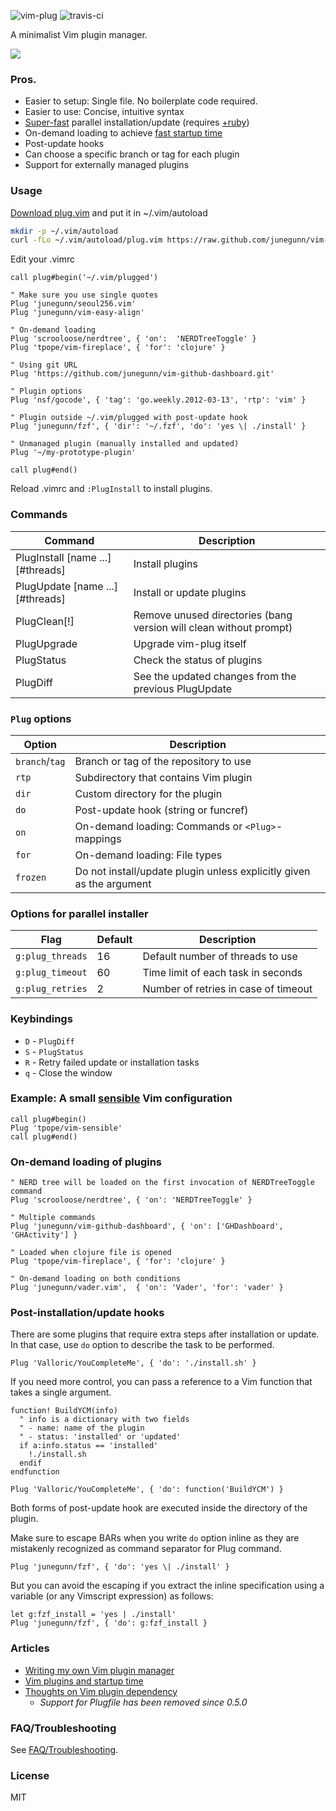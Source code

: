 ![vim-plug](https://raw.github.com/junegunn/vim-plug/master/plug.png)
![travis-ci](https://travis-ci.org/junegunn/vim-plug.svg?branch=master)

A minimalist Vim plugin manager.

![](https://raw.github.com/junegunn/i/master/vim-plug/installer.gif)

### Pros.

- Easier to setup: Single file. No boilerplate code required.
- Easier to use: Concise, intuitive syntax
- [Super-fast](https://raw.github.com/junegunn/i/master/vim-plug/40-in-4.gif)
  parallel installation/update (requires
  [+ruby](http://junegunn.kr/2013/09/installing-vim-with-ruby-support/))
- On-demand loading to achieve
  [fast startup time](http://junegunn.kr/images/vim-startup-time.png)
- Post-update hooks
- Can choose a specific branch or tag for each plugin
- Support for externally managed plugins

### Usage

[Download plug.vim](https://raw.github.com/junegunn/vim-plug/master/plug.vim)
and put it in ~/.vim/autoload

```sh
mkdir -p ~/.vim/autoload
curl -fLo ~/.vim/autoload/plug.vim https://raw.github.com/junegunn/vim-plug/master/plug.vim
```

Edit your .vimrc

```vim
call plug#begin('~/.vim/plugged')

" Make sure you use single quotes
Plug 'junegunn/seoul256.vim'
Plug 'junegunn/vim-easy-align'

" On-demand loading
Plug 'scrooloose/nerdtree', { 'on':  'NERDTreeToggle' }
Plug 'tpope/vim-fireplace', { 'for': 'clojure' }

" Using git URL
Plug 'https://github.com/junegunn/vim-github-dashboard.git'

" Plugin options
Plug 'nsf/gocode', { 'tag': 'go.weekly.2012-03-13', 'rtp': 'vim' }

" Plugin outside ~/.vim/plugged with post-update hook
Plug 'junegunn/fzf', { 'dir': '~/.fzf', 'do': 'yes \| ./install' }

" Unmanaged plugin (manually installed and updated)
Plug '~/my-prototype-plugin'

call plug#end()
```

Reload .vimrc and `:PlugInstall` to install plugins.

### Commands

| Command                           | Description                                                        |
| --------------------------------- | ------------------------------------------------------------------ |
| PlugInstall [name ...] [#threads] | Install plugins                                                    |
| PlugUpdate [name ...] [#threads]  | Install or update plugins                                          |
| PlugClean[!]                      | Remove unused directories (bang version will clean without prompt) |
| PlugUpgrade                       | Upgrade vim-plug itself                                            |
| PlugStatus                        | Check the status of plugins                                        |
| PlugDiff                          | See the updated changes from the previous PlugUpdate               |

### `Plug` options

| Option         | Description                                                          |
| -------------- | -------------------------------------------------------------------- |
| `branch`/`tag` | Branch or tag of the repository to use                               |
| `rtp`          | Subdirectory that contains Vim plugin                                |
| `dir`          | Custom directory for the plugin                                      |
| `do`           | Post-update hook (string or funcref)                                 |
| `on`           | On-demand loading: Commands or `<Plug>`-mappings                     |
| `for`          | On-demand loading: File types                                        |
| `frozen`       | Do not install/update plugin unless explicitly given as the argument |

### Options for parallel installer

| Flag             | Default | Description                          |
| ---------------- | ------- | ------------------------------------ |
| `g:plug_threads` | 16      | Default number of threads to use     |
| `g:plug_timeout` | 60      | Time limit of each task in seconds   |
| `g:plug_retries` | 2       | Number of retries in case of timeout |

### Keybindings

- `D` - `PlugDiff`
- `S` - `PlugStatus`
- `R` - Retry failed update or installation tasks
- `q` - Close the window

### Example: A small [sensible](https://github.com/tpope/vim-sensible) Vim configuration

```vim
call plug#begin()
Plug 'tpope/vim-sensible'
call plug#end()
```

### On-demand loading of plugins

```vim
" NERD tree will be loaded on the first invocation of NERDTreeToggle command
Plug 'scrooloose/nerdtree', { 'on': 'NERDTreeToggle' }

" Multiple commands
Plug 'junegunn/vim-github-dashboard', { 'on': ['GHDashboard', 'GHActivity'] }

" Loaded when clojure file is opened
Plug 'tpope/vim-fireplace', { 'for': 'clojure' }

" On-demand loading on both conditions
Plug 'junegunn/vader.vim',  { 'on': 'Vader', 'for': 'vader' }
```

### Post-installation/update hooks

There are some plugins that require extra steps after installation or update.
In that case, use `do` option to describe the task to be performed.

```vim
Plug 'Valloric/YouCompleteMe', { 'do': './install.sh' }
```

If you need more control, you can pass a reference to a Vim function that
takes a single argument.

```vim
function! BuildYCM(info)
  " info is a dictionary with two fields
  " - name: name of the plugin
  " - status: 'installed' or 'updated'
  if a:info.status == 'installed'
    !./install.sh
  endif
endfunction

Plug 'Valloric/YouCompleteMe', { 'do': function('BuildYCM') }
```

Both forms of post-update hook are executed inside the directory of the plugin.

Make sure to escape BARs when you write `do` option inline as they are
mistakenly recognized as command separator for Plug command.

```vim
Plug 'junegunn/fzf', { 'do': 'yes \| ./install' }
```

But you can avoid the escaping if you extract the inline specification using a
variable (or any Vimscript expression) as follows:

```vim
let g:fzf_install = 'yes | ./install'
Plug 'junegunn/fzf', { 'do': g:fzf_install }
```

### Articles

- [Writing my own Vim plugin manager](http://junegunn.kr/2013/09/writing-my-own-vim-plugin-manager)
- [Vim plugins and startup time](http://junegunn.kr/2014/07/vim-plugins-and-startup-time)
- [Thoughts on Vim plugin dependency](http://junegunn.kr/2013/09/thoughts-on-vim-plugin-dependency)
    - *Support for Plugfile has been removed since 0.5.0*

### FAQ/Troubleshooting

See [FAQ/Troubleshooting](https://github.com/junegunn/vim-plug/wiki/faq).

### License

MIT

